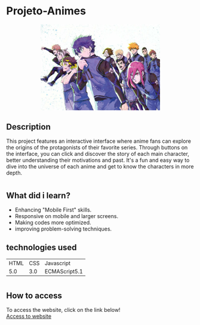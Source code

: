 # Projeto-Animes

<p align="center">
 <img width="320" src="./src/imagens/blue-lock/wallpaper.jpg">
</p>

## Description

 This project features an interactive interface where anime fans can explore the origins of the protagonists of their favorite series. Through buttons on the interface, you can click and discover the story of each main character, better understanding their motivations and past. It's a fun and easy way to dive into the universe of each anime and get to know the characters in more depth.

#

## What did i learn? 

 - Enhancing "Mobile First" skills.
 - Responsive on mobile and larger screens.
 - Making codes more optimized.
 - improving problem-solving techniques.

## technologies used

<table>
  <tr>
    <td>HTML</td>
    <td>CSS</td>
    <td>Javascript</td>
  </tr>
  <tr>
    <td>5.0</td>
    <td>3.0</td>
    <td>ECMAScript5.1</td>
  </tr>
</table>

#

## How to access

To access the website, click on the link below! <br>
<a href="https://filipi-pinheiro.github.io/Projeto-Animes/" target="_blank">Access to website</a>






